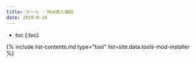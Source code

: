 ```yaml
---
title: ツール - Mod導入補助
date: 2018-8-16
---
```


- toc
{:toc}

{% include list-contents.md type="tool" list=site.data.tools-mod-installer %}
